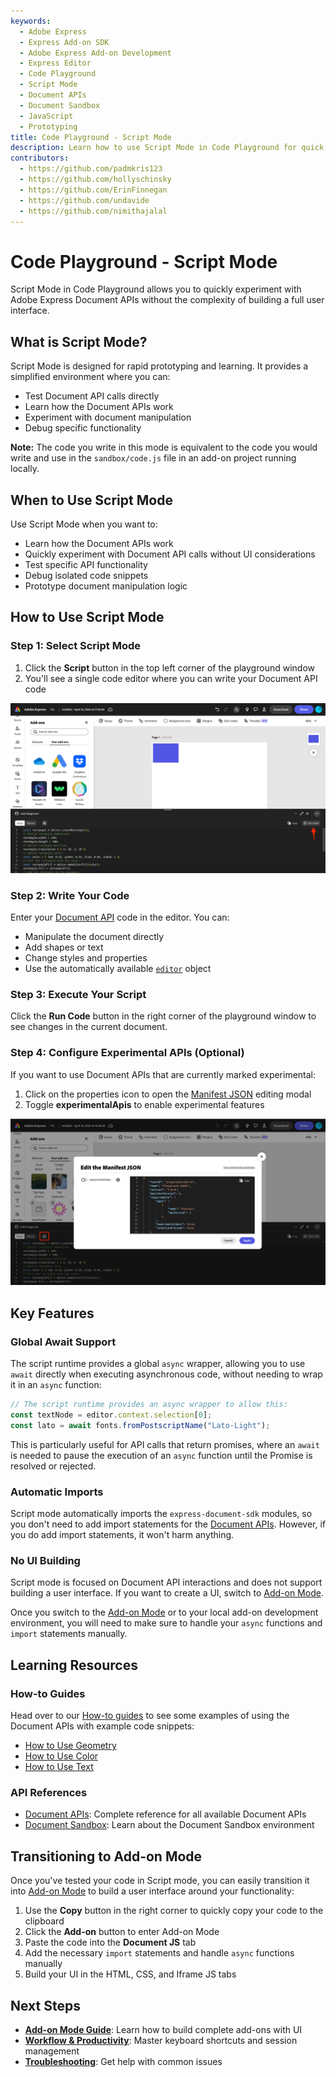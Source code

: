 ```yaml
---
keywords:
  - Adobe Express
  - Express Add-on SDK
  - Adobe Express Add-on Development
  - Express Editor
  - Code Playground
  - Script Mode
  - Document APIs
  - Document Sandbox
  - JavaScript
  - Prototyping
title: Code Playground - Script Mode
description: Learn how to use Script Mode in Code Playground for quick document manipulation and API testing.
contributors:
  - https://github.com/padmkris123
  - https://github.com/hollyschinsky
  - https://github.com/ErinFinnegan
  - https://github.com/undavide
  - https://github.com/nimithajalal
---
```


# Code Playground - Script Mode

Script Mode in Code Playground allows you to quickly experiment with Adobe Express Document APIs without the complexity of building a full user interface.

## What is Script Mode?

Script Mode is designed for rapid prototyping and learning. It provides a simplified environment where you can:

- Test Document API calls directly
- Learn how the Document APIs work
- Experiment with document manipulation
- Debug specific functionality

**Note:** The code you write in this mode is equivalent to the code you would write and use in the `sandbox/code.js` file in an add-on project running locally.

## When to Use Script Mode

Use Script Mode when you want to:

- Learn how the Document APIs work
- Quickly experiment with Document API calls without UI considerations
- Test specific API functionality
- Debug isolated code snippets
- Prototype document manipulation logic

## How to Use Script Mode

### Step 1: Select Script Mode

1. Click the **Script** button in the top left corner of the playground window
2. You'll see a single code editor where you can write your Document API code

![Code Playground Script Mode](./img/script-mode.png)

### Step 2: Write Your Code

Enter your [Document API](../../references/document-sandbox/document-apis/index.md) code in the editor. You can:

- Manipulate the document directly
- Add shapes or text
- Change styles and properties
- Use the automatically available [`editor`](../../references/document-sandbox/document-apis/classes/Editor.md) object

### Step 3: Execute Your Script

Click the **Run Code** button in the right corner of the playground window to see changes in the current document.

### Step 4: Configure Experimental APIs (Optional)

If you want to use Document APIs that are currently marked experimental:

1. Click on the properties icon to open the [Manifest JSON](../../references/manifest/index.md#requirements) editing modal
2. Toggle **experimentalApis** to enable experimental features

![Script Mode Manifest Settings](./img/manifest-props-script.png)

## Key Features

### Global Await Support

The script runtime provides a global `async` wrapper, allowing you to use `await` directly when executing asynchronous code, without needing to wrap it in an `async` function:

```js
// The script runtime provides an async wrapper to allow this:
const textNode = editor.context.selection[0];
const lato = await fonts.fromPostscriptName("Lato-Light");
```

This is particularly useful for API calls that return promises, where an `await` is needed to pause the execution of an `async` function until the Promise is resolved or rejected.

### Automatic Imports

Script mode automatically imports the `express-document-sdk` modules, so you don't need to add import statements for the [Document APIs](../../references/document-sandbox/document-apis/index.md). However, if you do add import statements, it won't harm anything.

### No UI Building

Script mode is focused on Document API interactions and does not support building a user interface. If you want to create a UI, switch to [Add-on Mode](./code_playground_addon_mode.md).

<InlineAlert slots="text" variant="info"/>

Once you switch to the [Add-on Mode](./code_playground_addon_mode.md) or to your local add-on development environment, you will need to make sure to handle your `async` functions and `import` statements manually.

## Learning Resources

### How-to Guides

Head over to our [How-to guides](../learn/how_to/index.md) to see some examples of using the Document APIs with example code snippets:

- [How to Use Geometry](../learn/how_to/use_geometry.md)
- [How to Use Color](../learn/how_to/use_color.md)
- [How to Use Text](../learn/how_to/use_text.md)

### API References

- [Document APIs](../../references/document-sandbox/document-apis/index.md): Complete reference for all available Document APIs
- [Document Sandbox](../../references/document-sandbox/index.md): Learn about the Document Sandbox environment

## Transitioning to Add-on Mode

Once you've tested your code in Script mode, you can easily transition it into [Add-on Mode](./code_playground_addon_mode.md) to build a user interface around your functionality:

1. Use the **Copy** button in the right corner to quickly copy your code to the clipboard
2. Click the **Add-on** button to enter Add-on Mode
3. Paste the code into the **Document JS** tab
4. Add the necessary `import` statements and handle `async` functions manually
5. Build your UI in the HTML, CSS, and Iframe JS tabs

## Next Steps

- **[Add-on Mode Guide](./code_playground_addon_mode.md)**: Learn how to build complete add-ons with UI
- **[Workflow & Productivity](./code_playground_workflow.md)**: Master keyboard shortcuts and session management
- **[Troubleshooting](./code_playground_troubleshooting.md)**: Get help with common issues
